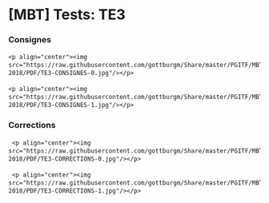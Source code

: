 # [MBT] Tests: TE3

### Consignes

    <p align="center"><img src="https://raw.githubusercontent.com/gottburgm/Share/master/PGITF/MBT/Tests/2017-2018/PDF/TE3-CONSIGNES-0.jpg"/></p>

    <p align="center"><img src="https://raw.githubusercontent.com/gottburgm/Share/master/PGITF/MBT/Tests/2017-2018/PDF/TE3-CONSIGNES-1.jpg"/></p> 


### Corrections

     <p align="center"><img src="https://raw.githubusercontent.com/gottburgm/Share/master/PGITF/MBT/Tests/2017-2018/PDF/TE3-CORRECTIONS-0.jpg"/></p>

     <p align="center"><img src="https://raw.githubusercontent.com/gottburgm/Share/master/PGITF/MBT/Tests/2017-2018/PDF/TE3-CORRECTIONS-1.jpg"/></p>
